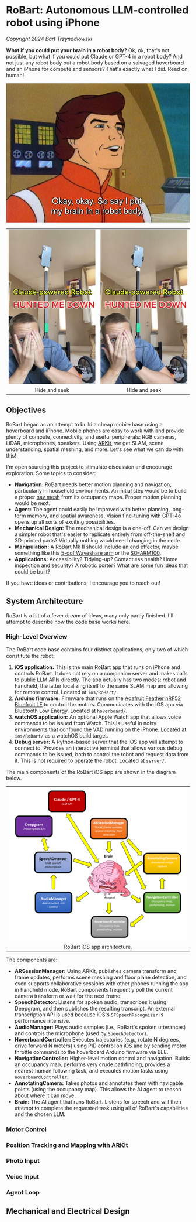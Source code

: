 # RoBart: Autonomous LLM-controlled robot using iPhone
*Copyright 2024 Bart Trzynadlowski*

**What if you could put your brain in a robot body?** Ok, ok, that's not possible, but what if you could put Claude or GPT-4 in a robot body? And not just any robot body but a robot body based on a salvaged hoverboard and an iPhone for compute and sensors? That's exactly what I did. Read on, human!

<p align="center"><img src="docs/Readme/Images/sealab.jpg" /></p>

<p align="center">
  <table>
    <tr>
      <td align="center"><img src="docs/Readme/Images/hide_and_seek_cover.jpg" /></td> <td align="center"><img src="docs/Readme/Images/hide_and_seek_cover.jpg" /></td>
    </tr>
    <tr>
      <td align="center">Hide and seek</td> <td align="center">Hide and seek</td>
    </tr>
  </table>
</p>

## Objectives

RoBart began as an attempt to build a cheap mobile base using a hoverboard and iPhone. Mobile phones are easy to work with and provide plenty of compute, connectivity, and useful peripherals: RGB cameras, LiDAR, microphones, speakers. Using [ARKit](https://developer.apple.com/augmented-reality/arkit/), we get SLAM, scene understanding, spatial meshing, and more. Let's see what we can do with this!

I'm open sourcing this project to stimulate discussion and encourage exploration. Some topics to consider:

- **Navigation:** RoBart needs better motion planning and navigation, particularly in household environments. An initial step would be to build a proper [nav mesh](https://en.wikipedia.org/wiki/Navigation_mesh) from its occupancy maps. Proper motion planning would be next.
- **Agent:** The agent could easily be improved with better planning, long-term memory, and spatial awareness. [Vision fine-tuning with GPT-4o](https://openai.com/index/introducing-vision-to-the-fine-tuning-api/) opens up all sorts of exciting possibilities.
- **Mechanical Design:** The mechanical design is a one-off. Can we design a simpler robot that's easier to replicate entirely from off-the-shelf and 3D-printed parts? Virtually nothing would need changing in the code.
- **Manipulation:** A RoBart Mk II should include an end effector, maybe something like this [5-dof Waveshare arm](https://www.waveshare.com/roarm-m1.htm) or the [SO-ARM100](https://github.com/TheRobotStudio/SO-ARM100).
- **Applications:** Accessibility? Tidying-up? Contactless health? Home inspection and security? A robotic porter? What are some fun ideas that could be built?

If you have ideas or contributions, I encourage you to reach out!

## System Architecture

RoBart is a bit of a fever dream of ideas, many only partly finished. I'll attempt to describe how the code base works here.

### High-Level Overview

The RoBart code base contains four distinct applications, only two of which constitute the robot:

1. **iOS application:** This is the main RoBart app that runs on iPhone and controls RoBart. It does not rely on a companion server and makes calls to public LLM APIs directly. The app actually has two modes: robot and handheld, the latter localizing itself to the same SLAM map and allowing for remote control. Located at `ios/RoBart/`.
2. **Arduino firmware:** Firmware that runs on the [Adafruit Feather nRF52 Bluefruit LE](https://www.adafruit.com/product/3406?g=&gad_source=1&gclid=CjwKCAiA3ZC6BhBaEiwAeqfvykMG2eNFgYPQH7afzyBHNYS5us6RZF8WMFso22wj9rWsmRq58V3ItRoC2-QQAvD_BwE) to control the motors. Communicates with the iOS app via Bluetooth Low Energy. Located at `hoverboard/`.
3. **watchOS application:** An optional Apple Watch app that allows voice commands to be issued from Watch. This is useful in noisy environments that confound the VAD running on the iPhone. Located at `ios/RoBart/` as a watchOS build target.
4. **Debug server:** A Python-based server that the iOS app will attempt to connect to. Provides an interactive terminal that allows various debug commands to be issued, both to control the robot and request data from it. This is not required to operate the robot. Located at `server/`.

The main components of the RoBart iOS app are shown in the diagram below.

<p align="center">
  <table>
    <tr>
      <td align="center"><img src="docs/Readme/Images/system_diagram.png" /></td>
    </tr>
    <tr>
      <td align="center">RoBart iOS app architecture.</td>
    </tr>
  </table>
</p>

The components are:

- **ARSessionManager:** Using ARKit, publishes camera transform and frame updates, performs scene meshing and floor plane detection, and even supports collaborative sessions with other phones running the app in handheld mode. RoBart components frequently poll the current camera transform or wait for the next frame.
- **SpeechDetector:** Listens for spoken audio, transcribes it using Deepgram, and then publishes the resulting transcript. An external transcription API is used because iOS's `SFSpeechRecognizer` is performance intensive.
- **AudioManager:** Plays audio samples (i.e., RoBart's spoken utterances) and controls the microphone (used by `SpeechDetector`).
- **HoverboardController:** Executes trajectories (e.g., rotate N degrees, drive forward N meters) using PID control on iOS and by sending motor throttle commands to the hoverboard Arduino firmware via BLE.
- **NavigationController:** Higher-level motion control and navigation. Builds an occupancy map, performs very crude pathfinding, provides a nearest-human following task, and executes motion tasks using `HoverboardController`.
- **AnnotatingCamera:** Takes photos and annotates them with navigable points (using the occupancy map). This allows the AI agent to reason about where it can move.
- **Brain:** The AI agent that runs RoBart. Listens for speech and will then attempt to complete the requested task using all of RoBart's capabilities and the chosen LLM.

### Motor Control

### Position Tracking and Mapping with ARKit

### Photo Input

### Voice Input

### Agent Loop

## Mechanical and Electrical Design

